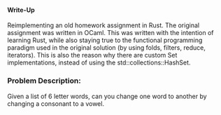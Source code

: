 #### Write-Up

Reimplementing an old homework assignment in Rust. The original assignment was written in OCaml.
This was written with the intention of learning Rust, while also staying true to the functional
programming paradigm used in the original solution (by using folds, filters, reduce, iterators). This is also
the reason why there are custom Set implementations, instead of using the std::collections::HashSet.

### Problem Description:

Given a list of 6 letter words, can you change one word to another by changing a consonant to a vowel.
